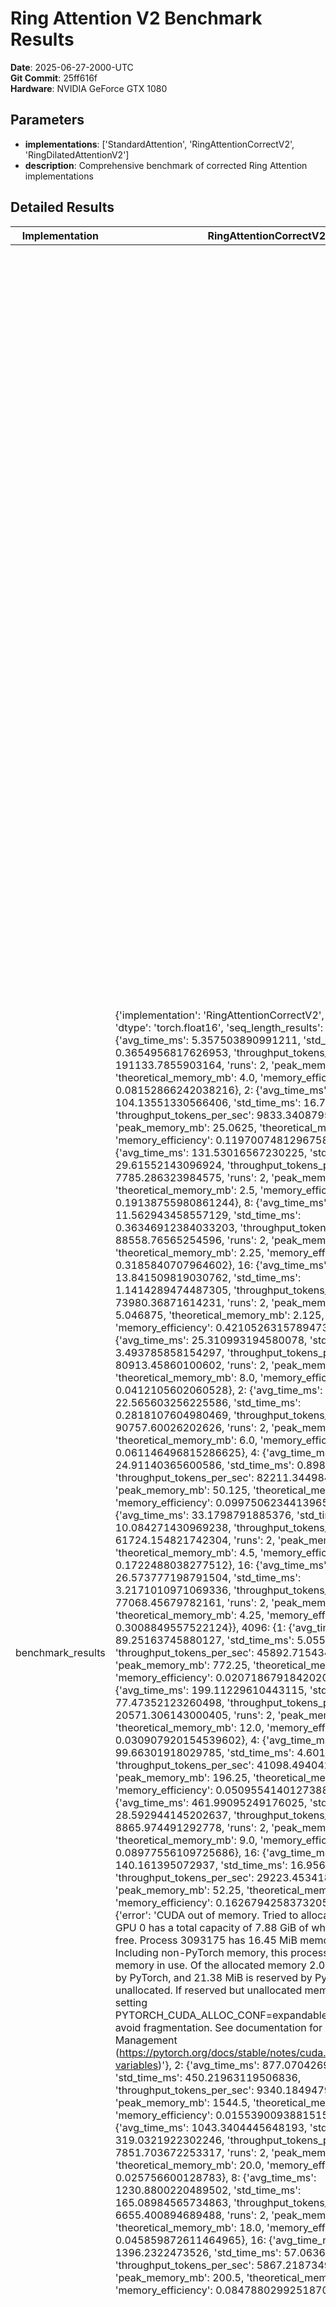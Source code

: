 # Ring Attention V2 Benchmark Results

**Date**: 2025-06-27-2000-UTC  
**Git Commit**: 25ff616f  
**Hardware**: NVIDIA GeForce GTX 1080  

## Parameters

- **implementations**: ['StandardAttention', 'RingAttentionCorrectV2', 'RingDilatedAttentionV2']
- **description**: Comprehensive benchmark of corrected Ring Attention implementations

## Detailed Results

| Implementation | RingAttentionCorrectV2 | RingDilatedAttentionV2 | StandardAttention | best_memory_reduction_percent | implementations_tested | max_sequence_tested |
| --- | --- | --- | --- | --- | --- | --- |
| benchmark_results | {'implementation': 'RingAttentionCorrectV2', 'device': 'cuda', 'dtype': 'torch.float16', 'seq_length_results': {1024: {1: {'avg_time_ms': 5.357503890991211, 'std_time_ms': 0.3654956817626953, 'throughput_tokens_per_sec': 191133.7855903164, 'runs': 2, 'peak_memory_mb': 49.0625, 'theoretical_memory_mb': 4.0, 'memory_efficiency': 0.08152866242038216}, 2: {'avg_time_ms': 104.13551330566406, 'std_time_ms': 16.70384407043457, 'throughput_tokens_per_sec': 9833.340879535506, 'runs': 2, 'peak_memory_mb': 25.0625, 'theoretical_memory_mb': 3.0, 'memory_efficiency': 0.11970074812967581}, 4: {'avg_time_ms': 131.53016567230225, 'std_time_ms': 29.61552143096924, 'throughput_tokens_per_sec': 7785.286323984575, 'runs': 2, 'peak_memory_mb': 13.0625, 'theoretical_memory_mb': 2.5, 'memory_efficiency': 0.19138755980861244}, 8: {'avg_time_ms': 11.562943458557129, 'std_time_ms': 0.36346912384033203, 'throughput_tokens_per_sec': 88558.76565254596, 'runs': 2, 'peak_memory_mb': 7.0625, 'theoretical_memory_mb': 2.25, 'memory_efficiency': 0.3185840707964602}, 16: {'avg_time_ms': 13.841509819030762, 'std_time_ms': 1.1414289474487305, 'throughput_tokens_per_sec': 73980.36871614231, 'runs': 2, 'peak_memory_mb': 5.046875, 'theoretical_memory_mb': 2.125, 'memory_efficiency': 0.42105263157894735}}, 2048: {1: {'avg_time_ms': 25.310993194580078, 'std_time_ms': 3.493785858154297, 'throughput_tokens_per_sec': 80913.45860100602, 'runs': 2, 'peak_memory_mb': 194.125, 'theoretical_memory_mb': 8.0, 'memory_efficiency': 0.0412105602060528}, 2: {'avg_time_ms': 22.565603256225586, 'std_time_ms': 0.2818107604980469, 'throughput_tokens_per_sec': 90757.60026202626, 'runs': 2, 'peak_memory_mb': 98.125, 'theoretical_memory_mb': 6.0, 'memory_efficiency': 0.061146496815286625}, 4: {'avg_time_ms': 24.91140365600586, 'std_time_ms': 0.8985996246337891, 'throughput_tokens_per_sec': 82211.34498401699, 'runs': 2, 'peak_memory_mb': 50.125, 'theoretical_memory_mb': 5.0, 'memory_efficiency': 0.09975062344139651}, 8: {'avg_time_ms': 33.1798791885376, 'std_time_ms': 10.084271430969238, 'throughput_tokens_per_sec': 61724.154821742304, 'runs': 2, 'peak_memory_mb': 26.125, 'theoretical_memory_mb': 4.5, 'memory_efficiency': 0.1722488038277512}, 16: {'avg_time_ms': 26.573777198791504, 'std_time_ms': 3.2171010971069336, 'throughput_tokens_per_sec': 77068.45679782161, 'runs': 2, 'peak_memory_mb': 14.125, 'theoretical_memory_mb': 4.25, 'memory_efficiency': 0.3008849557522124}}, 4096: {1: {'avg_time_ms': 89.25163745880127, 'std_time_ms': 5.055785179138184, 'throughput_tokens_per_sec': 45892.71543494899, 'runs': 2, 'peak_memory_mb': 772.25, 'theoretical_memory_mb': 16.0, 'memory_efficiency': 0.020718679184202008}, 2: {'avg_time_ms': 199.11229610443115, 'std_time_ms': 77.47352123260498, 'throughput_tokens_per_sec': 20571.306143000405, 'runs': 2, 'peak_memory_mb': 388.25, 'theoretical_memory_mb': 12.0, 'memory_efficiency': 0.030907920154539602}, 4: {'avg_time_ms': 99.66301918029785, 'std_time_ms': 4.601478576660156, 'throughput_tokens_per_sec': 41098.49404210834, 'runs': 2, 'peak_memory_mb': 196.25, 'theoretical_memory_mb': 10.0, 'memory_efficiency': 0.050955414012738856}, 8: {'avg_time_ms': 461.99095249176025, 'std_time_ms': 28.592944145202637, 'throughput_tokens_per_sec': 8865.974491292778, 'runs': 2, 'peak_memory_mb': 100.25, 'theoretical_memory_mb': 9.0, 'memory_efficiency': 0.08977556109725686}, 16: {'avg_time_ms': 140.161395072937, 'std_time_ms': 16.956686973571777, 'throughput_tokens_per_sec': 29223.453418600242, 'runs': 2, 'peak_memory_mb': 52.25, 'theoretical_memory_mb': 8.5, 'memory_efficiency': 0.16267942583732056}}, 8192: {1: {'error': 'CUDA out of memory. Tried to allocate 1024.00 MiB. GPU 0 has a total capacity of 7.88 GiB of which 877.81 MiB is free. Process 3093175 has 16.45 MiB memory in use. Including non-PyTorch memory, this process has 2.18 GiB memory in use. Of the allocated memory 2.04 GiB is allocated by PyTorch, and 21.38 MiB is reserved by PyTorch but unallocated. If reserved but unallocated memory is large try setting PYTORCH_CUDA_ALLOC_CONF=expandable_segments:True to avoid fragmentation.  See documentation for Memory Management  (https://pytorch.org/docs/stable/notes/cuda.html#environment-variables)'}, 2: {'avg_time_ms': 877.070426940918, 'std_time_ms': 450.21963119506836, 'throughput_tokens_per_sec': 9340.184947943568, 'runs': 2, 'peak_memory_mb': 1544.5, 'theoretical_memory_mb': 24.0, 'memory_efficiency': 0.015539009388151505}, 4: {'avg_time_ms': 1043.3404445648193, 'std_time_ms': 319.0321922302246, 'throughput_tokens_per_sec': 7851.703672253317, 'runs': 2, 'peak_memory_mb': 776.5, 'theoretical_memory_mb': 20.0, 'memory_efficiency': 0.025756600128783}, 8: {'avg_time_ms': 1230.8800220489502, 'std_time_ms': 165.08984565734863, 'throughput_tokens_per_sec': 6655.400894689488, 'runs': 2, 'peak_memory_mb': 392.5, 'theoretical_memory_mb': 18.0, 'memory_efficiency': 0.045859872611464965}, 16: {'avg_time_ms': 1396.2322473526, 'std_time_ms': 57.06369876861572, 'throughput_tokens_per_sec': 5867.218734943899, 'runs': 2, 'peak_memory_mb': 200.5, 'theoretical_memory_mb': 17.0, 'memory_efficiency': 0.08478802992518704}}}} | {'implementation': 'RingDilatedAttentionV2', 'device': 'cuda', 'dtype': 'torch.float16', 'seq_length_results': {1024: {1: {'avg_time_ms': 1.4407634735107422, 'std_time_ms': 0.18525123596191406, 'throughput_tokens_per_sec': 710734.2869435711, 'runs': 2, 'peak_memory_mb': 33.0, 'theoretical_memory_mb': 4.0, 'memory_efficiency': 0.12121212121212122}, 2: {'avg_time_ms': 5.421280860900879, 'std_time_ms': 0.6927251815795898, 'throughput_tokens_per_sec': 188885.25170965542, 'runs': 2, 'peak_memory_mb': 25.0625, 'theoretical_memory_mb': 3.0, 'memory_efficiency': 0.11970074812967581}, 4: {'avg_time_ms': 6.436824798583984, 'std_time_ms': 1.3194084167480469, 'throughput_tokens_per_sec': 159084.64686273056, 'runs': 2, 'peak_memory_mb': 13.0625, 'theoretical_memory_mb': 2.5, 'memory_efficiency': 0.19138755980861244}, 8: {'avg_time_ms': 8.399009704589844, 'std_time_ms': 1.8808841705322266, 'throughput_tokens_per_sec': 121919.13523333712, 'runs': 2, 'peak_memory_mb': 7.0625, 'theoretical_memory_mb': 2.25, 'memory_efficiency': 0.3185840707964602}, 16: {'avg_time_ms': 12.926578521728516, 'std_time_ms': 1.7037391662597656, 'throughput_tokens_per_sec': 79216.63093437604, 'runs': 2, 'peak_memory_mb': 5.046875, 'theoretical_memory_mb': 2.125, 'memory_efficiency': 0.42105263157894735}}, 2048: {1: {'avg_time_ms': 9.405732154846191, 'std_time_ms': 3.1424760818481445, 'throughput_tokens_per_sec': 217739.5620334343, 'runs': 2, 'peak_memory_mb': 130.0, 'theoretical_memory_mb': 8.0, 'memory_efficiency': 0.06153846153846154}, 2: {'avg_time_ms': 175.89080333709717, 'std_time_ms': 86.15458011627197, 'throughput_tokens_per_sec': 11643.587732526183, 'runs': 2, 'peak_memory_mb': 98.125, 'theoretical_memory_mb': 6.0, 'memory_efficiency': 0.061146496815286625}, 4: {'avg_time_ms': 29.63078022003174, 'std_time_ms': 0.5916357040405273, 'throughput_tokens_per_sec': 69117.31600693593, 'runs': 2, 'peak_memory_mb': 50.125, 'theoretical_memory_mb': 5.0, 'memory_efficiency': 0.09975062344139651}, 8: {'avg_time_ms': 31.472086906433105, 'std_time_ms': 8.015990257263184, 'throughput_tokens_per_sec': 65073.536625922796, 'runs': 2, 'peak_memory_mb': 26.125, 'theoretical_memory_mb': 4.5, 'memory_efficiency': 0.1722488038277512}, 16: {'avg_time_ms': 29.85858917236328, 'std_time_ms': 3.0629634857177734, 'throughput_tokens_per_sec': 68589.97885592002, 'runs': 2, 'peak_memory_mb': 14.125, 'theoretical_memory_mb': 4.25, 'memory_efficiency': 0.3008849557522124}}, 4096: {1: {'avg_time_ms': 39.23368453979492, 'std_time_ms': 5.778789520263672, 'throughput_tokens_per_sec': 104400.08497915628, 'runs': 2, 'peak_memory_mb': 516.0, 'theoretical_memory_mb': 16.0, 'memory_efficiency': 0.031007751937984496}, 2: {'avg_time_ms': 145.3953981399536, 'std_time_ms': 22.326111793518066, 'throughput_tokens_per_sec': 28171.45557837603, 'runs': 2, 'peak_memory_mb': 388.25, 'theoretical_memory_mb': 12.0, 'memory_efficiency': 0.030907920154539602}, 4: {'avg_time_ms': 117.05303192138672, 'std_time_ms': 8.499860763549805, 'throughput_tokens_per_sec': 34992.68607370111, 'runs': 2, 'peak_memory_mb': 196.25, 'theoretical_memory_mb': 10.0, 'memory_efficiency': 0.050955414012738856}, 8: {'avg_time_ms': 672.3089218139648, 'std_time_ms': 384.568452835083, 'throughput_tokens_per_sec': 6092.437370827287, 'runs': 2, 'peak_memory_mb': 100.25, 'theoretical_memory_mb': 9.0, 'memory_efficiency': 0.08977556109725686}, 16: {'avg_time_ms': 127.41339206695557, 'std_time_ms': 12.295365333557129, 'throughput_tokens_per_sec': 32147.327165166105, 'runs': 2, 'peak_memory_mb': 52.25, 'theoretical_memory_mb': 8.5, 'memory_efficiency': 0.16267942583732056}}, 8192: {1: {'avg_time_ms': 727.5054454803467, 'std_time_ms': 359.5235347747803, 'throughput_tokens_per_sec': 11260.396813375199, 'runs': 2, 'peak_memory_mb': 2056.0, 'theoretical_memory_mb': 32.0, 'memory_efficiency': 0.01556420233463035}, 2: {'avg_time_ms': 1031.6466093063354, 'std_time_ms': 657.2061777114868, 'throughput_tokens_per_sec': 7940.703653849243, 'runs': 2, 'peak_memory_mb': 1544.5, 'theoretical_memory_mb': 24.0, 'memory_efficiency': 0.015539009388151505}, 4: {'avg_time_ms': 1032.2036743164062, 'std_time_ms': 664.4251346588135, 'throughput_tokens_per_sec': 7936.418173889263, 'runs': 2, 'peak_memory_mb': 776.5, 'theoretical_memory_mb': 20.0, 'memory_efficiency': 0.025756600128783}, 8: {'avg_time_ms': 1023.7678289413452, 'std_time_ms': 483.35182666778564, 'throughput_tokens_per_sec': 8001.814247739313, 'runs': 2, 'peak_memory_mb': 392.5, 'theoretical_memory_mb': 18.0, 'memory_efficiency': 0.045859872611464965}, 16: {'avg_time_ms': 968.9849615097046, 'std_time_ms': 530.5458307266235, 'throughput_tokens_per_sec': 8454.207573290554, 'runs': 2, 'peak_memory_mb': 200.5, 'theoretical_memory_mb': 17.0, 'memory_efficiency': 0.08478802992518704}}}} | {'implementation': 'StandardAttention', 'device': 'cuda', 'dtype': 'torch.float16', 'seq_length_results': {1024: {1: {'avg_time_ms': 1.510024070739746, 'std_time_ms': 0.2766847610473633, 'throughput_tokens_per_sec': 678134.8852924923, 'runs': 2, 'peak_memory_mb': 32.0, 'theoretical_memory_mb': 131.0, 'memory_efficiency': 4.09375}}, 2048: {1: {'avg_time_ms': 5.15294075012207, 'std_time_ms': 0.38814544677734375, 'throughput_tokens_per_sec': 397442.9552584093, 'runs': 2, 'peak_memory_mb': 128.0, 'theoretical_memory_mb': 518.0, 'memory_efficiency': 4.046875}}, 4096: {1: {'avg_time_ms': 31.313061714172363, 'std_time_ms': 1.025557518005371, 'throughput_tokens_per_sec': 130808.03267941509, 'runs': 2, 'peak_memory_mb': 512.0, 'theoretical_memory_mb': 2060.0, 'memory_efficiency': 4.0234375}}, 8192: {1: {'error': 'CUDA out of memory. Tried to allocate 1024.00 MiB. GPU 0 has a total capacity of 7.88 GiB of which 644.50 MiB is free. Process 3093175 has 16.45 MiB memory in use. Including non-PyTorch memory, this process has 2.41 GiB memory in use. Of the allocated memory 2.04 GiB is allocated by PyTorch, and 255.88 MiB is reserved by PyTorch but unallocated. If reserved but unallocated memory is large try setting PYTORCH_CUDA_ALLOC_CONF=expandable_segments:True to avoid fragmentation.  See documentation for Memory Management  (https://pytorch.org/docs/stable/notes/cuda.html#environment-variables)'}}}} | N/A | N/A | N/A |
| summary | N/A | N/A | N/A | 89.79 | ['StandardAttention', 'RingAttentionCorrectV2', 'RingDilatedAttentionV2'] | 8192 |
